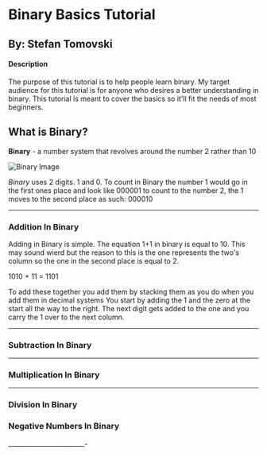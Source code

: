 # Binary Basics Tutorial
## By: Stefan Tomovski


#### Description
The purpose of this tutorial is to help people learn binary. My target audience for this tutorial is for anyone who desires a better understanding in binary. This tutorial is meant to cover the basics so it'll fit the needs of most beginners.


## What is Binary?
**Binary** - a number system that revolves around the number 2 rather than 10

![Binary Image](https://www.onlinemathlearning.com/image-files/binary-to-decimal.png)

*Binary* uses 2 digits. 1 and 0. To count in Binary the number 1 would go in the first ones place and look like 000001 to count to the number 2, the 1 moves to the second place as such: 000010
_______________

### Addition In Binary
Adding in Binary is simple. The equation 1+1 in binary is equal to 10. This may sound wierd but the reason to this is the one represents the two's column so the one in the second place is equal to 2. 

1010 + 11 = 1101

To add these together you add them by stacking them as you do when you add them in decimal systems
You start by adding the 1 and the zero at the start all the way to the right. The next digit gets added to the one and you carry the 1 over to the next column.
_________________
### Subtraction In Binary

_______________________
### Multiplication In Binary

_____________________
### Division In Binary

### Negative Numbers In Binary

________________________-
